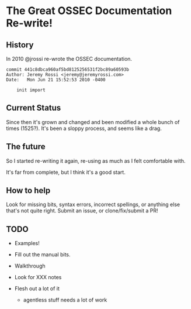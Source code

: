 # The Great OSSEC Documentation Re-write!

## History

In 2010 @jrossi re-wrote the OSSEC documentation.

```
commit 441c8dbca960af5bd8125256531f2bc89a60593b
Author: Jeremy Rossi <jeremy@jeremyrossi.com>
Date:   Mon Jun 21 15:52:53 2010 -0400

    init import
```

## Current Status

Since then it's grown and changed and been modified a whole bunch of times (1525?).
It's been a sloppy process, and seems like a drag.

## The future

So I started re-writing it again, re-using as much as I felt comfortable with.

It's far from complete, but I think it's a good start.

## How to help

Look for missing bits, syntax errors, incorrect spellings, or anything else that's not quite right.
Submit an issue, or clone/fix/submit a PR!

## TODO

* Examples!

* Fill out the manual bits.

* Walkthrough

* Look for XXX notes

* Flesh out a lot of it

  * agentless stuff needs a lot of work


